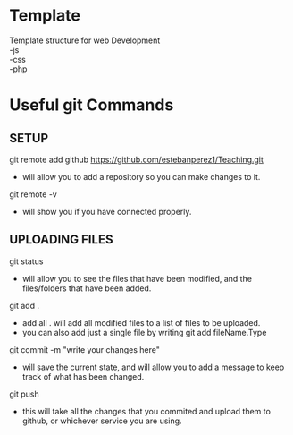 # Template
Template structure for web Development<br>
-js<br>
-css<br>
-php<br>
# Useful git Commands


## SETUP
git remote add github https://github.com/estebanperez1/Teaching.git <br>
  - will allow you to add a repository so you can make changes to it.<br>

git remote -v  <br>
  - will show you if you have connected properly.<br>
  
## UPLOADING FILES
git status<br>
  - will allow you to see the files that have been modified, and the files/folders that have been added.<br>

git add . <br>
   - add all . will add all modified files to a list of files to be uploaded. <br>
   - you can also add just a single file by writing git add fileName.Type<br>

git commit -m "write your changes here"<br>
  - will save the current state, and will allow you to add a message to keep track of what has been changed.<br>
  
git push<br>
  - this will take all the changes that you commited and upload them to github, or whichever service you are using.<br>
  
